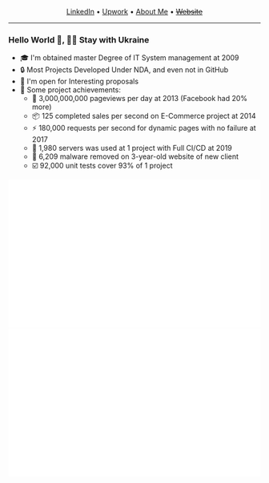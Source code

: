 <p align="center">
  <a href="https://www.linkedin.com/in/dmitry-shevlyakov-54099b7a/">LinkedIn</a> •
  <a href="https://www.upwork.com/freelancers/~019ca767ded111b4cd">Upwork</a> •
  <a href="https://github.com/sfer23/sfer23/blob/main/ABOUT.md">About Me</a> •
  <a href="https://www.quardex.com"><s>Website</s></a>
</p>

---

### Hello World 👋,   💙💛 Stay with Ukraine

- 🎓 I'm obtained master Degree of IT System management at 2009
- 🔒 Most Projects Developed Under NDA, and even not in GitHub
- 🔭 I'm open for Interesting proposals
- 🏅 Some project achievements:
  - 👀 3,000,000,000 pageviews per day at 2013 (Facebook had 20% more)
  - 📦 125 completed sales per second on E-Commerce project at 2014
  - ⚡ 180,000 requests per second for dynamic pages with no failure at 2017
  - 🔨 1,980 servers was used at 1 project with Full CI/CD at 2019
  - 💊 6,209 malware removed on 3-year-old website of new client
  - ☑️ 92,000 unit tests cover 93% of 1 project


![](https://github.com/sfer23/sfer23/blob/main/media/generated/overview.svg)
![](https://github.com/sfer23/sfer23/blob/main/media/generated/languages.svg)

<!--
- 🔭 I’m currently working on ...
- 🌱 I’m currently learning ...
- 👯 I’m looking to collaborate on ...
- 🤔 I’m looking for help with ...
- 💬 Ask me about ...
- 📫 How to reach me: ...
- 😄 Pronouns: ...
- ⚡ Fun fact: ...
-->
